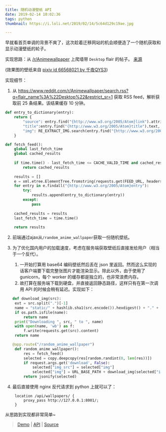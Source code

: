 ```yaml
---
title: 随机动漫壁纸 API
date: 2019-02-14 10:02:36
tags: python
thumbnail: https://i.loli.net/2019/02/14/5c64d129c19ae.jpg

---
```


早就看首页单调的背景不爽了，这次趁着迁移网站的机会顺便造了一个随机获取和显示动漫壁纸的轮子。

实现思路：从 [/r/Animewallpaper](https://www.reddit.com/r/Animewallpaper/) 上爬墙带 `Desktop` flair 的帖子。 [来源](https://www.reddit.com/r/anime/comments/5ec91v/any_api_for_anime_wallpapers/dad0kt9/)

(效果图的壁纸来自 [pixiv id 66568021 by 千夜QYS3](https://www.pixiv.net/member_illust.php?mode=medium&illust_id=66568021))

<!--more-->

实现细节：
1. 从 https://www.reddit.com/r/Animewallpaper/search.rss?q=flair_name%3A%22Desktop%22&restrict_sr=1 获取 RSS feed，解析获取前 25 条结果。该结果缓存 10 分钟。
```python
def entry_to_dictionary(entry):
    return {
        "source": entry.find("{http://www.w3.org/2005/Atom}link").attrib["href"],
        "title":entry.find("{http://www.w3.org/2005/Atom}title").text,
        "img": RE_EXTRACT_IMG.search(entry.find("{http://www.w3.org/2005/Atom}content").text).groups(0)[0] 
    }

def fetch_feed():
    global last_fetch_time
    global cached_results
    
    if time.time() - last_fetch_time <= CACHE_VALID_TIME and cached_results:
        return cached_results
    
    results = []
    e = xml.etree.ElementTree.fromstring(requests.get(FEED_URL, headers={"User-Agent":USER_AGENT}).text.strip())
    for entry in e.findall("{http://www.w3.org/2005/Atom}entry"):
        try:
            results.append(entry_to_dictionary(entry))
        except:
            pass
            
    cached_results = results
    last_fetch_time = time.time()
    
    return results
```

2. 前端通过ajax从`/random_anime_wallpaper`获取一份随机壁纸。

3. 为了优化国内用户的加载速度，考虑在服务端获取壁纸后直接发给用户（相当于一个反代）。
   1. 一开始打算用 base64 编码壁纸然后丢在 json 里返回。然而这么实现的话客户端要下载完整张图片才能渲染显示。除此以外，由于使用了 gunicorn，每个 worker 的缓存都是独立的，也非常浪费内存。
   2. 故打算在服务端下载到硬盘，并直接返回静态路径，这样只有在第一次调用 API 的时候会稍有延迟。实现如下：
   ```python
   def download_img(src):
    ext = src.split(".")[-1]
    name = "static/" + hashlib.sha1(src.encode()).hexdigest() + "." + ext
    if os.path.isfile(name):
        return name
    print("Downloading ", src, " to ", name)
    with open(name, 'wb') as f:
        f.write(requests.get(src).content)
    return name

   @app.route("/random_anime_wallpaper")
    def random_anime_wallpaper():
        res = fetch_feed()
        selected = copy.deepcopy(res[random.randint(0, len(res))])
        if request.args.get('download', False):
            selected["img_src"] = selected["img"]
            selected["img"] = URL_BASE_PATH + download_img(selected["img"])
        return jsonify(selected)
    ```
4. 最后直接使用 nginx 反代请求到 python 上就可以了：
   ```
    location /api/wallpapers/ {
        proxy_pass http://127.0.0.1:8001/;
    }
   ```

从思路到实现都非常简单~

> [Demo](https://harrynull.tech) | 
[API]( https://harrynull.tech/api/wallpapers/random_anime_wallpaper) | 
[Source]( https://gist.github.com/harrynull/0194a5c1119a9c1a3020f3a551559262)